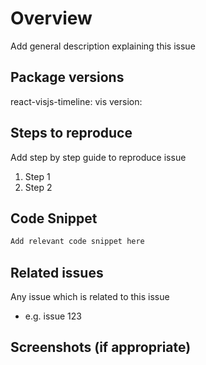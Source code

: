 # Overview
Add general description explaining this issue

## Package versions
react-visjs-timeline:
vis version:

## Steps to reproduce
Add step by step guide to reproduce issue

1. Step 1
2. Step 2

## Code Snippet

```js
Add relevant code snippet here
```

## Related issues
Any issue which is related to this issue

* e.g. issue 123

## Screenshots (if appropriate)
